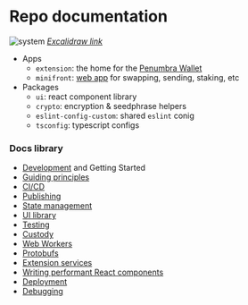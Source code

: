 # Repo documentation

![system](https://github.com/penumbra-zone/web/assets/16624263/c273c05b-b0dd-4c17-b7f2-9900f9a7e1ae)
[_Excalidraw link_](https://excalidraw.com/#json=eAApmN0yOEsOSdUGRZloA,EJLimZ0S7aHdSaD9qZcW9g)

- Apps
  - `extension`: the home for the [Penumbra Wallet](https://chrome.google.com/webstore/detail/penumbra-wallet/lkpmkhpnhknhmibgnmmhdhgdilepfghe)
  - `minifront`: [web app](https://app.testnet.penumbra.zone/) for swapping, sending, staking, etc
- Packages
  - `ui`: react component library
  - `crypto`: encryption & seedphrase helpers
  - `eslint-config-custom`: shared `eslint` conig
  - `tsconfig`: typescript configs

### Docs library

- [Development](development.md) and Getting Started
- [Guiding principles](guiding-principles.md)
- [CI/CD](ci-cd.md)
- [Publishing](publishing.md)
- [State management](state-management.md)
- [UI library](ui-library.md)
- [Testing](testing.md)
- [Custody](custody.md)
- [Web Workers](web-workers.md)
- [Protobufs](protobufs.md)
- [Extension services](extension-services.md)
- [Writing performant React components](writing-performant-react-components.md)
- [Deployment](deployment.md)
- [Debugging](debugging.md)
